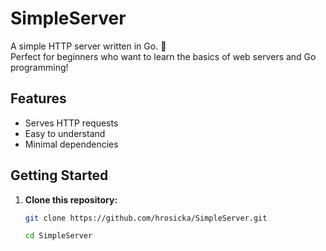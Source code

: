 # SimpleServer

A simple HTTP server written in Go. 🚀  
Perfect for beginners who want to learn the basics of web servers and Go programming!

## Features
- Serves HTTP requests
- Easy to understand
- Minimal dependencies


## Getting Started

1. **Clone this repository:**
   ```bash
   git clone https://github.com/hrosicka/SimpleServer.git
   ```
   ```bash
   cd SimpleServer
   ```
